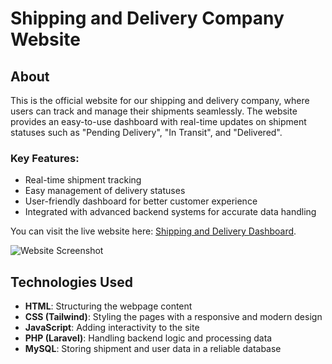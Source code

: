 # Shipping and Delivery Company Website

## About

This is the official website for our shipping and delivery company, where users can track and manage their shipments seamlessly. The website provides an easy-to-use dashboard with real-time updates on shipment statuses such as "Pending Delivery", "In Transit", and "Delivered".

### Key Features:
- Real-time shipment tracking
- Easy management of delivery statuses
- User-friendly dashboard for better customer experience
- Integrated with advanced backend systems for accurate data handling

You can visit the live website here: [Shipping and Delivery Dashboard](https://jihadlyx.infinityfreeapp.com/dashboard/9).

![Website Screenshot](https://path_to_your_uploaded_image)

## Technologies Used

- **HTML**: Structuring the webpage content
- **CSS (Tailwind)**: Styling the pages with a responsive and modern design
- **JavaScript**: Adding interactivity to the site
- **PHP (Laravel)**: Handling backend logic and processing data
- **MySQL**: Storing shipment and user data in a reliable database

